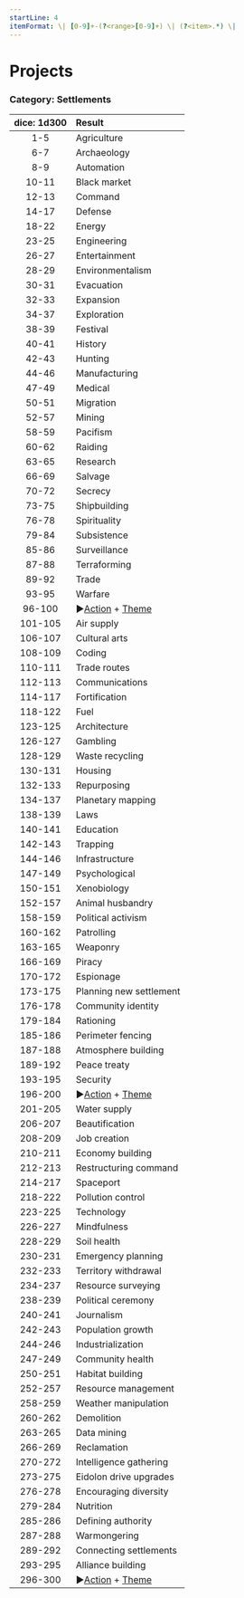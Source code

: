```yaml
---
startLine: 4
itemFormat: \| [0-9]+-(?<range>[0-9]+) \| (?<item>.*) \|
---
```

# Projects
### Category: Settlements

| dice: 1d300 | Result |
|:----:|:-------|
| 1-5 | Agriculture |
| 6-7 | Archaeology |
| 8-9 | Automation |
| 10-11 | Black market |
| 12-13 | Command |
| 14-17 | Defense |
| 18-22 | Energy |
| 23-25 | Engineering |
| 26-27 | Entertainment |
| 28-29 | Environmentalism |
| 30-31 | Evacuation |
| 32-33 | Expansion |
| 34-37 | Exploration |
| 38-39 | Festival |
| 40-41 | History |
| 42-43 | Hunting |
| 44-46 | Manufacturing |
| 47-49 | Medical |
| 50-51 | Migration |
| 52-57 | Mining |
| 58-59 | Pacifism |
| 60-62 | Raiding |
| 63-65 | Research |
| 66-69 | Salvage |
| 70-72 | Secrecy |
| 73-75 | Shipbuilding |
| 76-78 | Spirituality |
| 79-84 | Subsistence |
| 85-86 | Surveillance |
| 87-88 | Terraforming |
| 89-92 | Trade |
| 93-95 | Warfare |
| 96-100 | ▶[Action](Core_Action.md) + [Theme](Core_Theme.md) |
| 101-105 | Air supply |
| 106-107 | Cultural arts |
| 108-109 | Coding |
| 110-111 | Trade routes |
| 112-113 | Communications |
| 114-117 | Fortification |
| 118-122 | Fuel |
| 123-125 | Architecture |
| 126-127 | Gambling |
| 128-129 | Waste recycling |
| 130-131 | Housing |
| 132-133 | Repurposing |
| 134-137 | Planetary mapping |
| 138-139 | Laws |
| 140-141 | Education |
| 142-143 | Trapping |
| 144-146 | Infrastructure |
| 147-149 | Psychological |
| 150-151 | Xenobiology |
| 152-157 | Animal husbandry |
| 158-159 | Political activism |
| 160-162 | Patrolling |
| 163-165 | Weaponry |
| 166-169 | Piracy |
| 170-172 | Espionage |
| 173-175 | Planning new settlement |
| 176-178 | Community identity |
| 179-184 | Rationing |
| 185-186 | Perimeter fencing |
| 187-188 | Atmosphere building |
| 189-192 | Peace treaty |
| 193-195 | Security |
| 196-200 | ▶[Action](Core_Action.md) + [Theme](Core_Theme.md) |
| 201-205 | Water supply |
| 206-207 | Beautification |
| 208-209 | Job creation |
| 210-211 | Economy building |
| 212-213 | Restructuring command |
| 214-217 | Spaceport |
| 218-222 | Pollution control |
| 223-225 | Technology |
| 226-227 | Mindfulness |
| 228-229 | Soil health |
| 230-231 | Emergency planning |
| 232-233 | Territory withdrawal  |
| 234-237 | Resource surveying |
| 238-239 | Political ceremony |
| 240-241 | Journalism |
| 242-243 | Population growth |
| 244-246 | Industrialization |
| 247-249 | Community health |
| 250-251 | Habitat building |
| 252-257 | Resource management |
| 258-259 | Weather manipulation |
| 260-262 | Demolition |
| 263-265 | Data mining |
| 266-269 | Reclamation |
| 270-272 | Intelligence gathering |
| 273-275 | Eidolon drive upgrades |
| 276-278 | Encouraging diversity |
| 279-284 | Nutrition |
| 285-286 | Defining authority |
| 287-288 | Warmongering |
| 289-292 | Connecting settlements |
| 293-295 | Alliance building |
| 296-300 | ▶[Action](Core_Action.md) + [Theme](Core_Theme.md) |